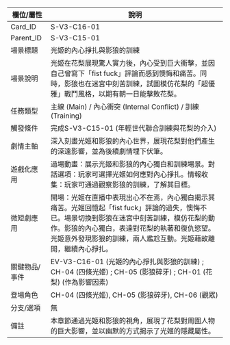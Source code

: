 | 欄位/屬性 | 說明 |
|---|---|
| Card_ID | S-V3-C16-01 |
| Parent_ID | S-V3-C15-01 |
| 場景標題 | 光姬的內心掙扎與影狼的訓練 |
| 場景說明 | 光姬在花梨展現驚人實力後，內心受到巨大衝擊，並因自己曾寫下「fist fuck」評論而感到懊悔和痛苦。同時，影狼也在迷宮中刻苦訓練，試圖模仿花梨的「超優雅」戰鬥風格，以期有朝一日能擊敗花梨。 |
| 任務類型 | 主線 (Main) / 內心衝突 (Internal Conflict) / 訓練 (Training) |
| 觸發條件 | 完成S-V3-C15-01 (年輕世代聯合訓練與花梨的介入) |
| 劇情主軸 | 深入刻畫光姬和影狼的內心世界，展現花梨對他們產生的深遠影響，並為後續劇情埋下伏筆。 |
| 遊戲化應用 | 過場動畫：展示光姬和影狼的內心獨白和訓練場景。對話選項：玩家可選擇光姬如何應對內心掙扎。情報收集：玩家可通過觀察影狼的訓練，了解其目標。 |
| 微短劇應用 | 開場：光姬在直播中表現出心不在焉，內心獨白揭示其痛苦。光姬回憶起「fist fuck」評論的過失，懊悔不已。場景切換到影狼在迷宮中刻苦訓練，模仿花梨的動作。影狼的內心獨白，表達對花梨的執著和復仇慾望。光姬意外發現影狼的訓練，兩人尷尬互動。光姬藉故離開，繼續內心掙扎。 |
| 關鍵物品/事件 | EV-V3-C16-01 (光姬的內心掙扎與影狼的訓練) ; CH-04 (四條光姬) ; CH-05 (影狼碎牙) ; CH-01 (花梨) (作為影響因素) |
| 登場角色 | CH-04 (四條光姬), CH-05 (影狼碎牙), CH-06 (觀眾) |
| 分支/選項 | 無 |
| 備註 | 本章節通過光姬和影狼的視角，展現了花梨對周圍人物的巨大影響，並以幽默的方式揭示了光姬的隱藏屬性。 |
